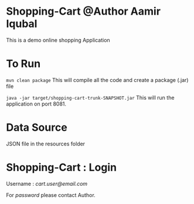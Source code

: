 # Shopping-Cart @Author Aamir Iqubal
This is a demo online shopping Application

# To Run
`mvn clean package` This will compile all the code and create a package (.jar) file

`java -jar target/shopping-cart-trunk-SNAPSHOT.jar` This will run the application on port 8081.
# Data Source
  JSON file in the resources folder
# Shopping-Cart : Login
  Username : _cart.user@email.com_

  For _password_ please contact Author.
